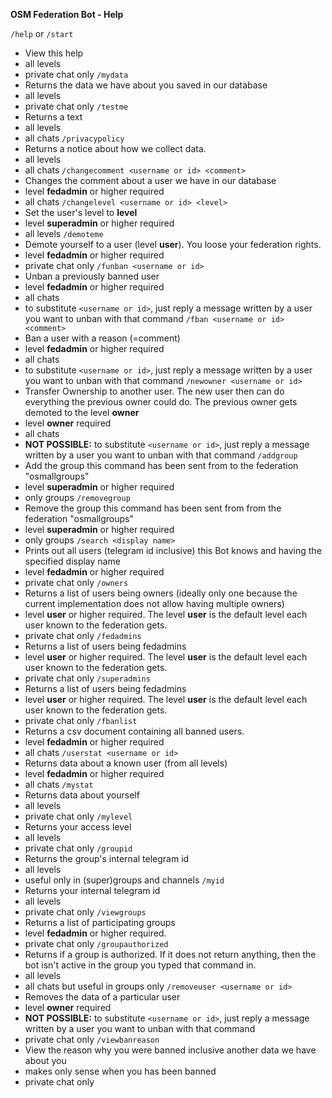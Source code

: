 **OSM Federation Bot - Help**

`/help` or `/start`
  - View this help
  - all levels
  - private chat only
`/mydata`
  - Returns the data we have about you saved in our database
  - all levels
  - private chat only
`/testme`
  - Returns a text
  - all levels
  - all chats
`/privacypolicy`
  - Returns a notice about how we collect data.
  - all levels
  - all chats
`/changecomment <username or id> <comment>`
  - Changes the comment about a user we have in our database
  - level __fedadmin__ or higher required
  - all chats
`/changelevel <username or id> <level>`
  - Set the user's level to __level__
  - level __superadmin__ or higher required
  - all levels
`/demoteme`
  - Demote yourself to a user (level __user__). You loose your federation rights.
  - level __fedadmin__ or higher required
  - private chat only
`/funban <username or id>`
  - Unban a previously banned user
  - level __fedadmin__ or higher required
  - all chats
  - to substitute `<username or id>`, just reply a message written by a user you want to unban with that command
`/fban <username or id> <comment>`
  - Ban a user with a reason (=comment)
  - level __fedadmin__ or higher required
  - all chats
  - to substitute `<username or id>`, just reply a message written by a user you want to unban with that command
`/newowner <username or id>`
  - Transfer Ownership to another user. The new user then can do everything the previous owner could do. The previous owner gets demoted to the level __owner__
  - level __owner__ required
  - all chats
  - **NOT POSSIBLE:** to substitute `<username or id>`, just reply a message written by a user you want to unban with that command
`/addgroup`
  - Add the group this command has been sent from to the federation "osmallgroups"
  - level __superadmin__ or higher required
  - only groups
`/removegroup`
  - Remove the group this command has been sent from from the federation "osmallgroups"
  - level __superadmin__ or higher required
  - only groups
`/search <display name>`
  - Prints out all users (telegram id inclusive) this Bot knows and having the specified display name
  - level __fedadmin__ or higher required
  - private chat only
`/owners`
  - Returns a list of users being owners (ideally only one because the current implementation does not allow having multiple owners)
  - level __user__ or higher required. The level __user__ is the default level each user known to the federation gets.
  - private chat only
`/fedadmins`
  - Returns a list of users being fedadmins
  - level __user__ or higher required. The level __user__ is the default level each user known to the federation gets.
  - private chat only
`/superadmins`
  - Returns a list of users being fedadmins
  - level __user__ or higher required. The level __user__ is the default level each user known to the federation gets.
  - private chat only
`/fbanlist`
  - Returns a csv document containing all banned users.
  - level __fedadmin__ or higher required
  - all chats
`/userstat <username or id>`
  - Returns data about a known user (from all levels)
  - level __fedadmin__ or higher required
  - all chats
`/mystat`
  - Returns data about yourself
  - all levels
  - private chat only
`/mylevel`
  - Returns your access level
  - all levels
  - private chat only
`/groupid`
  - Returns the group's internal telegram id
  - all levels
  - useful only in (super)groups and channels
`/myid`
  - Returns your internal telegram id
  - all levels
  - private chat only
`/viewgroups`
  - Returns a list of participating groups
  - level __fedadmin__ or higher required.
  - private chat only
`/groupauthorized`
  - Returns if a group is authorized. If it does not return anything, then the bot isn't active in the group you typed that command in.
  - all levels
  - all chats but useful in groups only
`/removeuser <username or id>`
  - Removes the data of a particular user
  - level __owner__ required
  - **NOT POSSIBLE:** to substitute `<username or id>`, just reply a message written by a user you want to unban with that command
  - private chat only
`/viewbanreason`
  - View the reason why you were banned inclusive another data we have about you
  - makes only sense when you has been banned
  - private chat only
